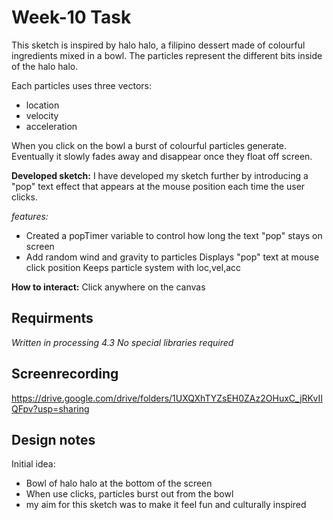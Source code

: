 # Week-10 Task

This sketch is inspired by halo halo, a filipino dessert made of colourful ingredients mixed in a bowl. The particles represent the different bits inside of the halo halo.

Each particles uses three vectors:
- location
- velocity
- acceleration

When you click on the bowl a burst of colourful particles generate. Eventually it slowly fades away and disappear once they float off screen.

**Developed sketch:**
I have developed my sketch further by introducing a "pop" text effect that appears at the mouse position each time the user clicks.

*features:*
- Created a popTimer variable to control how long the text "pop" stays on screen
- Add random wind and gravity to particles
Displays "pop" text at mouse click position
Keeps particle system with loc,vel,acc

**How to interact:**
Click anywhere on the canvas 

## Requirments
*Written in processing 4.3*
*No special libraries required*

## Screenrecording 
https://drive.google.com/drive/folders/1UXQXhTYZsEH0ZAz2OHuxC_jRKvIIQFpv?usp=sharing

## Design notes
Initial idea:
- Bowl of halo halo at the bottom of the screen
- When use clicks, particles burst out from the bowl
- my aim for this sketch was to make it feel fun and culturally inspired

